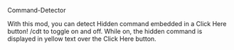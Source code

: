 Command-Detector

With this mod, you can detect Hidden command embedded in a Click Here button!
/cdt to toggle on and off.
While on, the hidden command is displayed in yellow text over the Click Here button.
